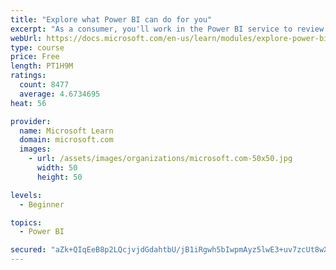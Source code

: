 ```yaml
---
title: "Explore what Power BI can do for you"
excerpt: "As a consumer, you'll work in the Power BI service to review and interact with content that has been shared with you. This module provides the foundational information that you need to work effectively in the Power BI service."
webUrl: https://docs.microsoft.com/en-us/learn/modules/explore-power-bi-service/
type: course
price: Free
length: PT1H9M
ratings:
  count: 8477
  average: 4.6734695
heat: 56

provider:
  name: Microsoft Learn
  domain: microsoft.com
  images:
    - url: /assets/images/organizations/microsoft.com-50x50.jpg
      width: 50
      height: 50

levels:
  - Beginner

topics:
  - Power BI

secured: "aZk+QIqEeB8p2LQcjvjdGdahtbU/jB1iRgwh5bIwpmAyz5lwE3+uv7zcUt8wXh4jvAn0ESkZsVsdkipevpodRxV9TrFYZBbHHURkHr+2BvFpyYLhEVdDBneEdbY+BwNNIy5gBMmKjVJcrQnz30i1W4TU8maf9EYSX9X7IeOKRoLvwJGDnVXrnISzI0hTYtG14ldD9cOKvF5Z6p92gvIHLxO0wyuvPGy9zwvzRfnQbrkmrks7O/st9Q6qm6T/bxVes3MK5WeBFFvwPnnUpDLuB1x5osZs25/2MOV+5OkrZOjBy6hqogGNxUxOzDqVi3CMFu4yn18sWIE0RNnf61N3kzkDk1BjwGqU/JBhnI0Vooolhy8+nmkZWMkiGzJi0OtlDXul3dbQb0h6KFyQEppb0gl8zw13Sc/0Gj/azdBG6Ys=;epsV5OJ+kS/wOHWHlfcbow=="
---
```


